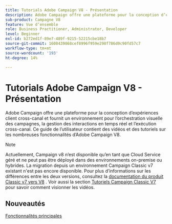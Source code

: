 ```yaml
---
title: Tutorials Adobe Campaign V8 - Présentation
description: Adobe Campaign offre une plateforme pour la conception d’expériences client cross-canal et fournit un environnement pour l’orchestration visuelle des campagnes, la gestion des interactions en temps réel et l’exécution cross-canal. Ce guide de l’utilisateur contient des vidéos et des tutoriels sur les nombreuses fonctionnalités d’Adobe Campaign Standard.
sub-product: Campagne V8
feature: Vue d’ensemble
role: Business Practitioner, Administrator, Developer
level: Beginner
exl-id: b272ed1f-89e7-489f-9215-52215cbe18b7
source-git-commit: 1608439868cef8996f959e298f786d9c90fd57c7
workflow-type: tm+mt
source-wordcount: '193'
ht-degree: 14%

---
```


# Tutorials Adobe Campaign V8 - Présentation

Adobe Campaign offre une plateforme pour la conception d’expériences client cross-canal et fournit un environnement pour l’orchestration visuelle des campagnes, la gestion des interactions en temps réel et l’exécution cross-canal. Ce guide de l’utilisateur contient des vidéos et des tutoriels sur les nombreuses fonctionnalités d’Adobe Campaign V8.

>[!NOTE]
> Actuellement, Campaign v8 n’est disponible qu’en tant que Cloud Service géré et ne peut pas être déployé dans des environnements on-premise ou hybrides. La migration depuis un environnement Campaign Classic v7 existant n&#39;est pas encore disponible.
>Pour plus d’informations sur les différences entre les deux versions, consultez la [documentation du produit Classic v7 vers V8](https://experienceleague.adobe.com/docs/campaign/campaign-classic/start/capability-matrix.html?lang=en#start) . Voir aussi la section [Tutoriels Campaign Classic V7](https://experienceleague.adobe.com/docs/campaign-classic-learn/tutorials/overview.html?lang=fr) pour savoir comment visionner les vidéos.

## Nouveautés

[Fonctionnalités principales](https://experienceleague.adobe.com/docs/campaign/campaign-classic/start/whats-new.html?lang=en#start)
